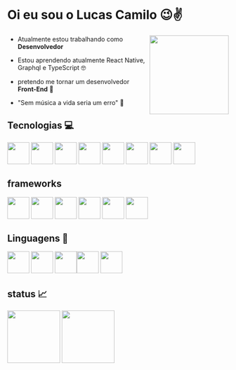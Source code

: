 # Oi eu sou o Lucas Camilo :wink::v:

<img  align="right" height="180em" src="https://steamuserimages-a.akamaihd.net/ugc/937216170903258518/37C240DB8EFFE222071E9E30FE86359DAE6403E7/?imw=1200&impolicy=Letterbox"/>



- Atualmente estou trabalhando como  __Desenvolvedor__  

- Estou aprendendo atualmente React Native, Graphql e TypeScript :nerd_face:

- pretendo me tornar um desenvolvedor __Front-End__ :pray:

- "Sem música a vida seria um erro" :musical_note:

## Tecnologias :computer:

<img height="50em" src="https://cdn.jsdelivr.net/gh/devicons/devicon/icons/androidstudio/androidstudio-original.svg" /> <img 
height="50em" src="https://cdn.jsdelivr.net/gh/devicons/devicon/icons/vscode/vscode-original.svg" /> <img 
height="50em" src="https://cdn.jsdelivr.net/gh/devicons/devicon@latest/icons/visualstudio/visualstudio-original.svg" /> <img
height="50em" src="https://cdn.iconscout.com/icon/free/png-128/postman-3521648-2945092.png"/> <img
height="50em" src="https://cdn.jsdelivr.net/gh/devicons/devicon/icons/figma/figma-original.svg" /> <img
height="50em" src="https://cdn.jsdelivr.net/gh/devicons/devicon/icons/git/git-original.svg" /> <img
height="50em" src="https://dashboard.snapcraft.io/site_media/appmedia/2020/04/mysql-workbench.png"> <img 
height="50em" src="https://cdn.jsdelivr.net/gh/devicons/devicon@latest/icons/postgresql/postgresql-original.svg" />
          
## frameworks
<img height="50em" src="https://cdn.jsdelivr.net/gh/devicons/devicon@latest/icons/nestjs/nestjs-original.svg" /> <img 
height="50em" src="https://cdn.jsdelivr.net/gh/devicons/devicon/icons/react/react-original.svg" /> <img 
height="50em" src="https://cdn.jsdelivr.net/gh/devicons/devicon@latest/icons/nextjs/nextjs-original.svg" /> <img 
height="50em" src="https://cdn.worldvectorlogo.com/logos/strapi-2.svg" /> <img
height="50em" src="https://www.npmjs.com/npm-avatar/eyJhbGciOiJIUzI1NiIsInR5cCI6IkpXVCJ9.eyJhdmF0YXJVUkwiOiJodHRwczovL3MuZ3JhdmF0YXIuY29tL2F2YXRhci8wOWE1NmNkNDlhNmM2YjM3OWIyN2NkMjg5YjY2ZjcwZT9zaXplPTQ5NiZkZWZhdWx0PXJldHJvIn0.1i4jj7oadh4oLHLtecCEni5COJru5iw1jJFSiNbA6HU" /> <img
height="50em" src="https://cdn.jsdelivr.net/gh/devicons/devicon/icons/nodejs/nodejs-original.svg" />
          
          
## Linguagens :pencil:
<img height="50em" src="https://cdn.jsdelivr.net/gh/devicons/devicon/icons/css3/css3-original.svg" /> <img
height="50em" src="https://cdn.jsdelivr.net/gh/devicons/devicon/icons/html5/html5-original.svg" /> 
<img height="50em" src="https://cdn.jsdelivr.net/gh/devicons/devicon/icons/typescript/typescript-plain.svg" /><img 
height="50em" src="https://cdn.jsdelivr.net/gh/devicons/devicon/icons/javascript/javascript-plain.svg"/> <img 
height="50em" src="https://cdn.jsdelivr.net/gh/devicons/devicon@latest/icons/java/java-original.svg" />
          
          
         

## status :chart_with_upwards_trend:
<div aling="center">

<img height="120em" src="https://github-readme-stats.vercel.app/api?username=luscamilo&show_icons=true&theme=dark&include_all_commits=true"/>
<img height="120em"src="https://github-readme-stats.vercel.app/api/top-langs/?username=luscamilo&layout=compact&langs_count=7&theme=dark"/>


</div>
